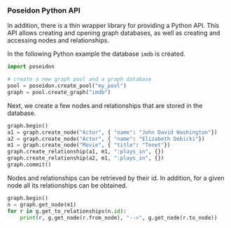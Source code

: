 ### Poseidon Python API

In addition, there is a thin wrapper library for providing a Python API. This API allows creating and opening graph databases, as well as creating and accessing nodes and relationships.

In the following Python example the database `imdb` is created.

```python
import poseidon

# create a new graph pool and a graph database
pool = poseidon.create_pool("my_pool")
graph = pool.create_graph("imdb")
```

Next, we create a few nodes and relationships that are stored in the database.

```python
graph.begin()
a1 = graph.create_node("Actor", { "name": "John David Washington"})
a2 = graph.create_node("Actor", { "name": "Elizabeth Debicki"})
m1 = graph.create_node("Movie", { "title": "Tenet"})
graph.create_relationship(a1, m1, ":plays_in", {})
graph.create_relationship(a2, m1, ":plays_in", {})
graph.commit()
```

Nodes and relationships can be retrieved by their id. In addition, for a given node all its relationships can be obtained.

```python
graph.begin()
n = graph.get_node(m1)
for r in g.get_to_relationships(n.id):
    print(r, g.get_node(r.from_node), "-->", g.get_node(r.to_node))
```